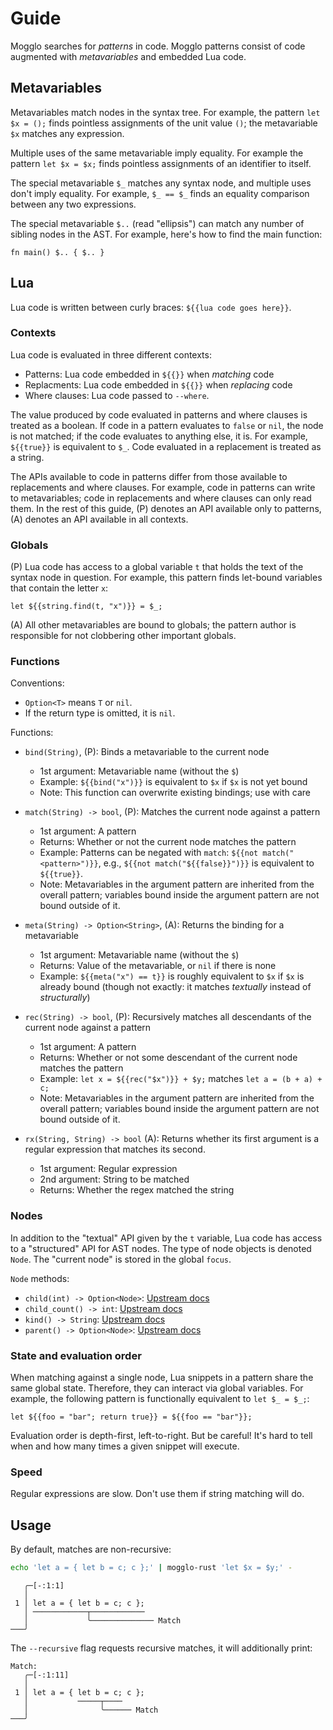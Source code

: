 # Guide

Mogglo searches for *patterns* in code. Mogglo patterns consist of code
augmented with *metavariables* and embedded Lua code.

## Metavariables

Metavariables match nodes in the syntax tree. For example, the pattern
`let $x = ();` finds pointless assignments of the unit value `()`; the
metavariable `$x` matches any expression.

Multiple uses of the same metavariable imply equality. For example the pattern
`let $x = $x;` finds pointless assignments of an identifier to itself.

The special metavariable `$_` matches any syntax node, and multiple uses don't
imply equality. For example, `$_ == $_` finds an equality comparison between
any two expressions.

The special metavariable `$..` (read "ellipsis") can match any number of
sibling nodes in the AST. For example, here's how to find the main function:
```
fn main() $.. { $.. }
```

<!-- TODO: Make this true

The semantics of `$..` are as follows. Let `P` be any other part of a pattern,
e.g., a metavariable or piece of syntax. Then `$.. P` matches (in the language
of parsers, consumes) nodes until the first node that `P` matches. Ellipses
function like the non-greedy regular expression `.*?P`.

-->

## Lua

Lua code is written between curly braces: `${{lua code goes here}}`.

### Contexts

Lua code is evaluated in three different contexts:

- Patterns: Lua code embedded in `${{}}` when *matching* code
- Replacments: Lua code embedded in `${{}}` when *replacing* code
- Where clauses: Lua code passed to `--where`.

The value produced by code evaluated in patterns and where clauses is treated
as a boolean. If code in a pattern evaluates to `false` or `nil`, the node
is not matched; if the code evaluates to anything else, it is. For example,
`${{true}}` is equivalent to `$_`. Code evaluated in a replacement is treated
as a string.

The APIs available to code in patterns differ from those available to
replacements and where clauses. For example, code in patterns can write to
metavariables; code in replacements and where clauses can only read them.
In the rest of this guide, (P) denotes an API available only to patterns,
(A) denotes an API available in all contexts.

### Globals

(P) Lua code has access to a global variable `t` that holds the text of the
syntax node in question. For example, this pattern finds let-bound variables
that contain the letter `x`:
```
let ${{string.find(t, "x")}} = $_;
```

(A) All other metavariables are bound to globals; the pattern author is
responsible for not clobbering other important globals.

### Functions

Conventions:

- `Option<T>` means `T` or `nil`.
- If the return type is omitted, it is `nil`.

Functions:

- `bind(String)`, (P): Binds a metavariable to the current node

  - 1st argument: Metavariable name (without the `$`)
  - Example: `${{bind("x")}}` is equivalent to `$x` if `$x` is not yet bound
  - Note: This function can overwrite existing bindings; use with care

- `match(String) -> bool`, (P): Matches the current node against a pattern

  - 1st argument: A pattern
  - Returns: Whether or not the current node matches the pattern
  - Example: Patterns can be negated with `match`: `${{not match("<pattern>")}}`,
    e.g., `${{not match("${{false}}")}}` is equivalent to `${{true}}`.
  - Note: Metavariables in the argument pattern are inherited from the overall
    pattern; variables bound inside the argument pattern are not bound outside
    of it.

- `meta(String) -> Option<String>`, (A): Returns the binding for a metavariable

  - 1st argument: Metavariable name (without the `$`)
  - Returns: Value of the metavariable, or `nil` if there is none
  - Example: `${{meta("x") == t}}` is roughly equivalent to `$x` if `$x` is
    already bound (though not exactly: it matches *textually* instead of
    *structurally*)

- `rec(String) -> bool`, (P): Recursively matches all descendants of the current
  node against a pattern

  - 1st argument: A pattern
  - Returns: Whether or not some descendant of the current node matches the
    pattern
  - Example: `let x = ${{rec("$x")}} + $y;` matches `let a = (b + a) + c;`
  - Note: Metavariables in the argument pattern are inherited from the overall
    pattern; variables bound inside the argument pattern are not bound outside
    of it.

- `rx(String, String) -> bool` (A): Returns whether its first argument is a
  regular expression that matches its second.

  - 1st argument: Regular expression
  - 2nd argument: String to be matched
  - Returns: Whether the regex matched the string

### Nodes

In addition to the "textual" API given by the `t` variable, Lua code has
access to a "structured" API for AST nodes. The type of node objects is denoted
`Node`. The "current node" is stored in the global `focus`.

`Node` methods:

- `child(int) -> Option<Node>`:
  [Upstream docs](https://docs.rs/tree-sitter/latest/tree_sitter/struct.Node.html#method.child)
- `child_count() -> int`:
  [Upstream docs](https://docs.rs/tree-sitter/latest/tree_sitter/struct.Node.html#method.child_count)
- `kind() -> String`:
  [Upstream docs](https://docs.rs/tree-sitter/latest/tree_sitter/struct.Node.html#method.kind)
- `parent() -> Option<Node>`:
  [Upstream docs](https://docs.rs/tree-sitter/latest/tree_sitter/struct.Node.html#method.parent)

### State and evaluation order

When matching against a single node, Lua snippets in a pattern share the same
global state. Therefore, they can interact via global variables. For example,
the following pattern is functionally equivalent to
`let $_ = $_;`:
```
let ${{foo = "bar"; return true}} = ${{foo == "bar"}};
```
Evaluation order is depth-first, left-to-right. But be careful! It's hard to
tell when and how many times a given snippet will execute.

### Speed

Regular expressions are slow. Don't use them if string matching will do.

## Usage

By default, matches are non-recursive:
```sh
echo 'let a = { let b = c; c };' | mogglo-rust 'let $x = $y;' -
```
```
   ╭─[-:1:1]
   │
 1 │ let a = { let b = c; c };
   │ ────────────┬────────────
   │             ╰────────────── Match
───╯
```
The `--recursive` flag requests recursive matches, it will additionally print:
```
Match:
   ╭─[-:1:11]
   │
 1 │ let a = { let b = c; c };
   │           ─────┬────
   │                ╰────── Match
───╯
```
